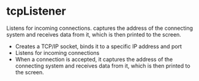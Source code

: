 # tcpListener
Listens for incoming connections. captures the address of the connecting system and receives data from it, which is then printed to the screen.

- Creates a TCP/IP socket, binds it to a specific IP address and port
- Listens for incoming connections 
- When a connection is accepted, it captures the address of the connecting system and receives data from it, which is then printed to the screen. 